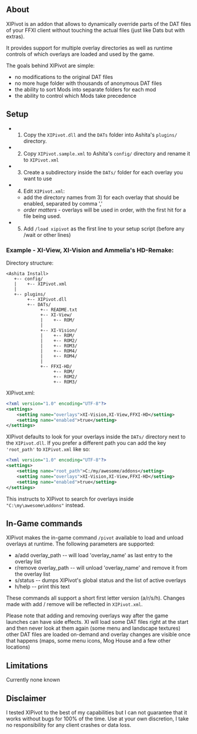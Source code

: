 ## About

XIPivot is an addon that allows to dynamically override parts of the DAT files
of your FFXI client without touching the actual files (just like Dats but with extras).

It provides support for multiple overlay directories as well as runtime controls
of which overlays are loaded and used by the game.

The goals behind XIPivot are simple:

- no modifications to the original DAT files
- no more huge folder with thousands of anonymous DAT files
- the ability to sort Mods into separate folders for each mod
- the ability to control which Mods take precedence

## Setup

- 1) Copy the `XIPivot.dll` and the `DATs` folder into Ashita's `plugins/` directory.
- 2) Copy `XIPivot.sample.xml` to Ashita's `config/` directory and rename it to `XIPivot.xml`
- 3) Create a subdirectory inside the `DATs/` folder for each overlay you want to use
- 4) Edit `XIPivot.xml`:
   - add the directory names from 3) for each overlay that should be enabled, separated by comma ','
   - *order matters* - overlays will be used in order, with the first hit for a file being used.
- 5) Add `/load xipivot` as the first line to your setup script (before any /wait or other lines)

### Example - XI-View, XI-Vision and Ammelia's HD-Remake:

Directory structure:

```
<Ashita Install>
   +-- config/
   |    +-- XIPivot.xml
   |
   +-- plugins/
        +-- XIPivot.dll
        +-- DATs/
             +-- README.txt
             +-- XI-View/
             |    +-- ROM/
             |
             +-- XI-Vision/
             |    +-- ROM/
             |    +-- ROM2/
             |    +-- ROM3/
             |    +-- ROM4/
             |    +-- ROM4/
             |
             +-- FFXI-HD/
                  +-- ROM/
                  +-- ROM2/
                  +-- ROM3/
```

XIPivot.xml:

```xml
<?xml version="1.0" encoding="UTF-8"?>
<settings>
    <setting name="overlays">XI-Vision,XI-View,FFXI-HD</setting>
    <setting name="enabled">true</setting>
</settings>
```

XIPivot defaults to look for your overlays inside the `DATs/` directory next to the `XIPivot.dll`.
If you prefer a different path you can add the key `'root_path'` to `XIPivot.xml` like so:

```xml
<?xml version="1.0" encoding="UTF-8"?>
<settings>
    <setting name="root_path">C:/my/awesome/addons</setting>
    <setting name="overlays">XI-Vision,XI-View,FFXI-HD</setting>
    <setting name="enabled">true</setting>
</settings>
```

This instructs to XIPivot to search for overlays inside `"C:\my\awesome\addons"` instead.

## In-Game commands

XIPivot makes the in-game command `/pivot` available to load and unload overlays at runtime.
The following parameters are supported:

- a/add overlay_path     -- will load 'overlay_name' as last entry to the overlay list
- r/remove overlay_path  -- will unload 'overlay_name' and remove it from the overlay list
- s/status               -- dumps XIPivot's global status and the list of active overlays
- h/help                 -- print this text

These commands all support a short first letter version (a/r/s/h).
Changes made with add / remove will be reflected in `XIPivot.xml`.

Please note that adding and removing overlays way after the game launches can have side effects.
XI will load some DAT files right at the start and then never look at them again (some menu and landscape textures)
other DAT files are loaded on-demand and overlay changes are visible once that happens (maps, some menu icons, Mog House and a few other locations)

## Limitations

Currently none known

## Disclaimer

I tested XIPivot to the best of my capabilities but I can not guarantee that it works without bugs for 100% of the time.
Use at your own discretion, I take no responsibility for any client crashes or data loss.
